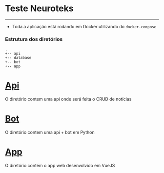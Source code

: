 # Teste Neuroteks

---

-   Toda a aplicação está rodando em Docker utilizando do `docker-compose`

### Estrutura dos diretórios

```
.
+-- api
+-- database
+-- bot
+-- app
```

# [Api](./api/README.md)

O diretório contem uma api onde será feita o CRUD de notícias

# [Bot](./bot/README.md)

O diretório contem uma api + bot em Python

# [App](./app/README.md)

O diretório contém o app web desenvolvido em VueJS
